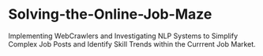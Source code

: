 # Solving-the-Online-Job-Maze
Implementing WebCrawlers and Investigating NLP Systems to Simplify Complex Job Posts and Identify Skill Trends within the Currrent Job Market.
